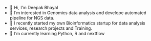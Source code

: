 - 👋 Hi, I’m Deepak Bhayal
- 👀 I’m interested in Genomics data analysis and develope automated pipeline for NGS data.
- 👀 I recently started my own Bioinformatics startup for data analysis services, research projects and Training.
- 🌱 I’m currently learning Python, R and nextflow

<!---
dbhayal9/dbhayal9 is a ✨ special ✨ repository because its `README.md` (this file) appears on your GitHub profile.
You can click the Preview link to take a look at your changes.
--->
